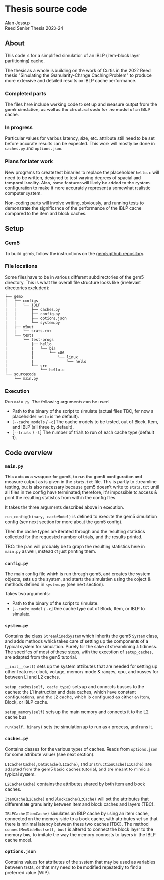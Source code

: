 # Thesis source code

Alan Jessup \
Reed Senior Thesis 2023-24

## About

This code is for a simplified simulation of an IBLP (item-block layer partitioning) cache.

The thesis as a whole is building on the work of Curtis in the 2022 Reed thesis "Simulating the Granularity-Change Caching Problem" to produce more extensive and detailed results on IBLP cache performance.

### Completed parts

The files here include working code to set up and measure output from the gem5 simulation, as well as the structural code for the model of an IBLP cache.

### In progress

Particular values for various latency, size, etc. attribute still need to be set before accurate results can be expected. This work will mostly be done in `caches.py` and `options.json`.

### Plans for later work

New programs to create test binaries to replace the placeholder `hello.c` will need to be written, designed to test varying degrees of spacial and temporal locality. Also, some features will likely be added to the system configuration to make it more accurately represent a somewhat realistic computer system.

Non-coding parts will involve writing, obviously, and running tests to demonstrate the significance of the performance of the IBLP cache compared to the item and block caches.

## Setup

### Gem5

To build gem5, follow the instructions on the [gem5 github repository](https://github.com/gem5/gem5).

### File locations

Some files have to be in various different subdirectories of the gem5 directory. This is what the overall file structure looks like (irrelevant directories excluded):

```
├── gem5
|   ├── configs
│   │   └── IBLP
|   |       ├── caches.py
|   |       ├── config.py
|   |       ├── options.json
|   |       └── system.py
|   ├── m5out
│   |   └── stats.txt
│   └── tests
│       └── test-progs
|           ├── hello
|           |   └── bin
|           |       └── x86
|           |           └── linux
|           |               └── hello
|           └── src
|               └── hello.c
└── sourcecode
    └── main.py
```

### Execution

Run `main.py`. The following arguments can be used:

- Path to the binary of the script to simulate (actual files TBC, for now a placeholder `hello` is the default).
- [`--cache_models` / `-c`] The cache models to be tested, out of Block, Item, and IBLP (all three by default).
- [`--trials` / `-t`] The number of trials to run of each cache type (default 1).

## Code overview

### `main.py`

This acts as a wrapper for gem5, to run the gem5 configuration and measure output as is given in the `stats.txt` file. This is partly to streamline testing, but is also necessary because gem5 doesn't write to `stats.txt` until all files in the config have terminated; therefore, it's impossible to access & print the resulting statistics from within the config files.

It takes the three arguments described above in execution.

`run_config(binary, cacheModel)` is defined to execute the gem5 simulation config (see next section for more about the gem5 config).

Then the cache types are iterated through and the resulting statistics collected for the requested number of trials, and the results printed.

TBC: the plan will probably be to graph the resulting statistics here in `main.py` as well, instead of just printing them.

### `config.py`

The main config file which is run through gem5, and creates the system objects, sets up the system, and starts the simulation using the object & methods defined in `system.py` (see next section).

Takes two arguments:

- Path to the binary of the script to simulate.
- [`--cache_model` / `-c`] One cache type out of Block, Item, or IBLP to simulate.

### `system.py`

Contains the class `StreamlinedSystem` which inherits the gem5 `System` class, and adds methods which takes care of setting up the components of a typical system for simulation. Purely for the sake of streamlining & tidiness. The specifics of most of these steps, with the exception of `setup_caches`, are adapted from the gem5 tutorial.

`__init__(self)` sets up the system attributes that are needed for setting up other features: clock, voltage, memory mode & ranges, cpu, and busses for between L1 and L2 caches.

`setup_caches(self, cache_type)` sets up and connects busses to the caches: the L1 instruction and data caches, which have constant configurations, and the L2 cache, which is configured as either an Item, Block, or IBLP cache.

`setup_memory(self)` sets up the main memory and connects it to the L2 cache bus.

`run(self, binary)` sets the simulation up to run as a process, and runs it.

### `caches.py`

Contains classes for the various types of caches. Reads from `options.json` for some attribute values (see next section).

`L1Cache(Cache)`, `DataCache(L1Cache)`, and `InstructionCache(L1Cache)` are adapted from the gem5 basic caches tutorial, and are meant to mimic a typical system.

`L2Cache(Cache)` contains the attributes shared by both item and block caches.

`ItemCache(L2Cache)` and `BlockCache(L2Cache)` will set the attributes that differentiate granularity between item and block caches and layers (TBC).

`IBLPCache(ItemCache)` simulates an IBLP cache by using an item cache, connected on the memory-side to a block cache, with attributes set so that there is minimal latency between these two caches (TBC). The method `connectMemSideBus(self, bus)` is altered to connect the block layer to the memory bus, to imitate the way the memory connects to layers in the IBLP cache model.

### `options.json`

Contains values for attributes of the system that may be used as variables between tests, or that may need to be modified repeatedly to find a preferred value (WIP).
